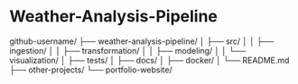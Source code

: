 # Weather-Analysis-Pipeline

github-username/
├── weather-analysis-pipeline/
│   ├── src/
│   │   ├── ingestion/
│   │   ├── transformation/
│   │   ├── modeling/
│   │   └── visualization/
│   ├── tests/
│   ├── docs/
│   ├── docker/
│   └── README.md
├── other-projects/
└── portfolio-website/
